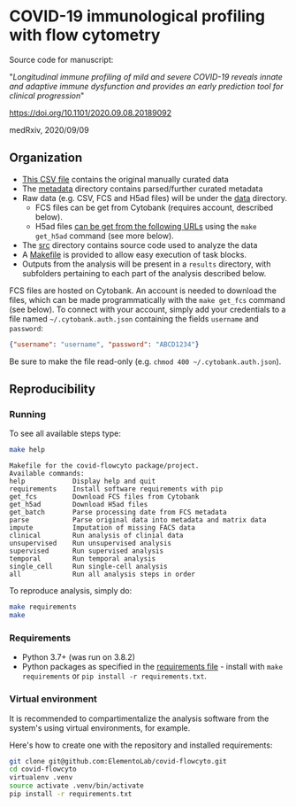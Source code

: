 # COVID-19 immunological profiling with flow cytometry

Source code for manuscript:

"*Longitudinal immune profiling of mild and severe COVID-19 reveals innate and adaptive immune dysfunction and provides an early prediction tool for clinical progression*"

https://doi.org/10.1101/2020.09.08.20189092

medRxiv, 2020/09/09


## Organization

- [This CSV file](data/original/clinical_data.joint.20200723.csv) contains the original manually curated data
- The [metadata](metadata) directory contains parsed/further curated metadata
- Raw data (e.g. CSV, FCS and H5ad files) will be under the [data](data) directory.
    - FCS files can be get from Cytobank (requires account, described below).
    - H5ad files [can be get from the following URLs](metadata/h5ad_urls.json) using the `make get_h5ad` command (see more below).
- The [src](src) directory contains source code used to analyze the data
- A [Makefile](Makefile) is provided to allow easy execution of task blocks.
- Outputs from the analysis will be present in a `results` directory, with subfolders pertaining to each part of the analysis described below.


FCS files are hosted on Cytobank. An account is needed to download the files, which can be made programmatically with the `make get_fcs` command (see below).
To connect with your account, simply add your credentials to a file named `~/.cytobank.auth.json` containing the fields `username` and `password`:
```json
{"username": "username", "password": "ABCD1234"}
```
Be sure to make the file read-only (e.g. `chmod 400 ~/.cytobank.auth.json`).

## Reproducibility

### Running

To see all available steps type:
```bash
make help
```
```
Makefile for the covid-flowcyto package/project.
Available commands:
help            Display help and quit
requirements    Install software requirements with pip
get_fcs         Download FCS files from Cytobank
get_h5ad        Download H5ad files
get_batch       Parse processing date from FCS metadata
parse           Parse original data into metadata and matrix data
impute          Imputation of missing FACS data
clinical        Run analysis of clinial data
unsupervised    Run unsupervised analysis
supervised      Run supervised analysis
temporal        Run temporal analysis
single_cell     Run single-cell analysis
all             Run all analysis steps in order
```

To reproduce analysis, simply do:

```bash
make requirements
make
```

### Requirements

- Python 3.7+ (was run on 3.8.2)
- Python packages as specified in the [requirements file](requirements.txt) - install with `make requirements` or `pip install -r requirements.txt`.


### Virtual environment

It is recommended to compartimentalize the analysis software from the system's using virtual environments, for example.

Here's how to create one with the repository and installed requirements:

```bash
git clone git@github.com:ElementoLab/covid-flowcyto.git
cd covid-flowcyto
virtualenv .venv
source activate .venv/bin/activate
pip install -r requirements.txt
```
